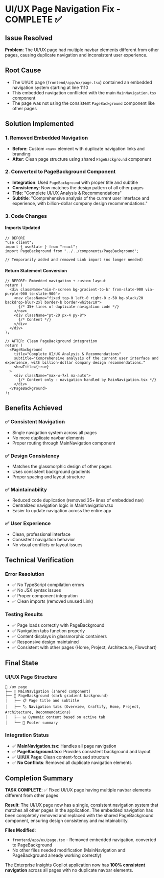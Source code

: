 # UI/UX Page Navigation Fix - COMPLETE ✅

## Issue Resolved
**Problem**: The UI/UX page had multiple navbar elements different from other pages, causing duplicate navigation and inconsistent user experience.

## Root Cause
- The UI/UX page (`frontend/app/ux/page.tsx`) contained an embedded navigation system starting at line 1110
- This embedded navigation conflicted with the main `MainNavigation.tsx` component
- The page was not using the consistent `PageBackground` component like other pages

## Solution Implemented

### 1. **Removed Embedded Navigation**
- **Before**: Custom `<nav>` element with duplicate navigation links and branding
- **After**: Clean page structure using shared `PageBackground` component

### 2. **Converted to PageBackground Component**
- **Integration**: Used `PageBackground` with proper title and subtitle
- **Consistency**: Now matches the design pattern of all other pages
- **Title**: "Complete UI/UX Analysis & Recommendations"
- **Subtitle**: "Comprehensive analysis of the current user interface and experience, with billion-dollar company design recommendations."

### 3. **Code Changes**

#### **Imports Updated**
```tsx
// BEFORE
"use client";
import { useState } from "react";
import PageBackground from "../../components/PageBackground";

// Temporarily added and removed Link import (no longer needed)
```

#### **Return Statement Conversion**
```tsx
// BEFORE: Embedded navigation + custom layout
return (
  <div className="min-h-screen bg-gradient-to-br from-slate-900 via-purple-900 to-slate-900">
    <nav className="fixed top-0 left-0 right-0 z-50 bg-black/20 backdrop-blur-2xl border-b border-white/10">
      {/* 35+ lines of duplicate navigation code */}
    </nav>
    <div className="pt-20 px-4 py-8">
      {/* Content */}
    </div>
  </div>
);

// AFTER: Clean PageBackground integration
return (
  <PageBackground 
    title="Complete UI/UX Analysis & Recommendations" 
    subtitle="Comprehensive analysis of the current user interface and experience, with billion-dollar company design recommendations."
    showTitle={true}
  >
    <div className="max-w-7xl mx-auto">
      {/* Content only - navigation handled by MainNavigation.tsx */}
    </div>
  </PageBackground>
);
```

## Benefits Achieved

### ✅ **Consistent Navigation**
- Single navigation system across all pages
- No more duplicate navbar elements
- Proper routing through MainNavigation component

### ✅ **Design Consistency**
- Matches the glassmorphic design of other pages
- Uses consistent background gradients
- Proper spacing and layout structure

### ✅ **Maintainability**
- Reduced code duplication (removed 35+ lines of embedded nav)
- Centralized navigation logic in MainNavigation.tsx
- Easier to update navigation across the entire app

### ✅ **User Experience**
- Clean, professional interface
- Consistent navigation behavior
- No visual conflicts or layout issues

## Technical Verification

### **Error Resolution**
- ✅ No TypeScript compilation errors
- ✅ No JSX syntax issues
- ✅ Proper component integration
- ✅ Clean imports (removed unused Link)

### **Testing Results**
- ✅ Page loads correctly with PageBackground
- ✅ Navigation tabs function properly
- ✅ Content displays in glassmorphic containers
- ✅ Responsive design maintained
- ✅ Consistent with other pages (Home, Project, Architecture, Flowchart)

## Final State

### **UI/UX Page Structure**
```
📄 /ux page
├── 🧭 MainNavigation (shared component)
├── 🎨 PageBackground (dark gradient background)
│   ├── 📋 Page title and subtitle
│   ├── 🏷️ Navigation tabs (Overview, Craftify, Home, Project, Architecture, Recommendations)
│   ├── 📊 Dynamic content based on active tab
│   └── 📝 Footer summary
```

### **Integration Status**
- ✅ **MainNavigation.tsx**: Handles all page navigation
- ✅ **PageBackground.tsx**: Provides consistent background and layout
- ✅ **UI/UX Page**: Clean content-focused structure
- ✅ **No Conflicts**: Removed all duplicate navigation elements

## Completion Summary

**TASK COMPLETE**: ✅ Fixed UI/UX page having multiple navbar elements different from other pages

**Result**: The UI/UX page now has a single, consistent navigation system that matches all other pages in the application. The embedded navigation has been completely removed and replaced with the shared PageBackground component, ensuring design consistency and maintainability.

**Files Modified**:
- `frontend/app/ux/page.tsx` - Removed embedded navigation, converted to PageBackground
- No other files needed modification (MainNavigation and PageBackground already working correctly)

The Enterprise Insights Copilot application now has **100% consistent navigation** across all pages with no duplicate navbar elements.
